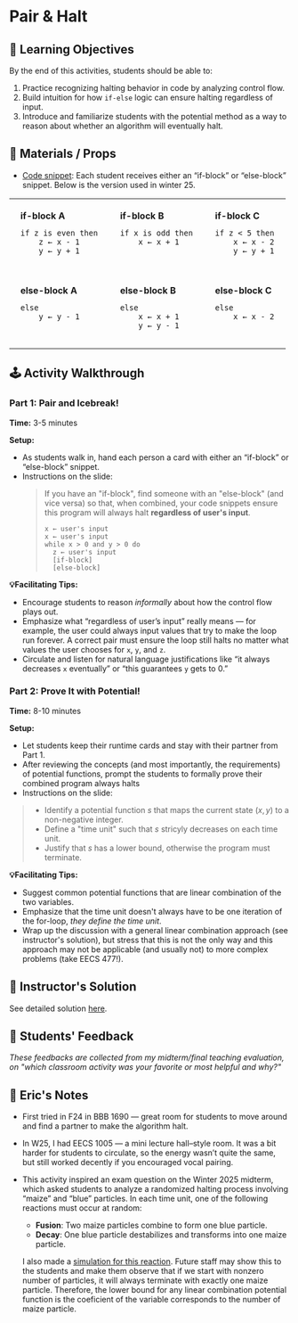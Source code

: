 # Pair & Halt

## 🎯 Learning Objectives
By the end of this activities, students should be able to:

1. Practice recognizing halting behavior in code by analyzing control flow.
2. Build intuition for how `if-else` logic can ensure halting regardless of input.
3. Introduce and familiarize students with the potential method as a way to reason about whether an algorithm will eventually halt.

## 🧰 Materials / Props
- [Code snippet](./code-snippets.pdf): Each student receives either an “if-block” or “else-block” snippet. Below is the version used in winter 25. 

<table>
  <tr valign="top">
    <td style="padding: 20px;"><strong>if-block A</strong><br>
      <pre><code>if z is even then
    z ← x - 1
    y ← y + 1</code></pre>
    </td>
    <td style="padding: 20px;"><strong>if-block B</strong><br>
      <pre><code>if x is odd then
    x ← x + 1</code></pre>
    </td>
    <td style="padding: 20px;"><strong>if-block C</strong><br>
      <pre><code>if z < 5 then
    x ← x - 2
    y ← y + 1</code></pre>
    </td>
  </tr>
  <tr valign="top">
    <td style="padding: 20px;"><strong>else-block A</strong><br>
      <pre><code>else
    y ← y - 1</code></pre>
    </td>
    <td style="padding: 20px;"><strong>else-block B</strong><br>
      <pre><code>else
    x ← x + 1
    y ← y - 1</code></pre>
    </td>
    <td style="padding: 20px;"><strong>else-block C</strong><br>
      <pre><code>else
    x ← x - 2</code></pre>
    </td>
  </tr>
</table>

## 🕹️ Activity Walkthrough
### Part 1: Pair and Icebreak!

**Time:** 3-5 minutes

**Setup:**
- As students walk in, hand each person a card with either an “if-block” or “else-block” snippet.
- Instructions on the slide:
    > If you have an "if-block", find someone with an "else-block" (and vice versa) so that, when combined, your code snippets ensure this program will always halt **regardless of user's input**.
    > ```plaintext  
    > x ← user's input
    > x ← user's input
    > while x > 0 and y > 0 do
    >   z ← user's input
    >   [if-block]
    >   [else-block]
    > ```

**💡Facilitating Tips:**
- Encourage students to reason _informally_ about how the control flow plays out.
- Emphasize what “regardless of user’s input” really means — for example, the user could always input values that try to make the loop run forever. A correct pair must ensure the loop still halts no matter what values the user chooses for `x`, `y`, and `z`. 
- Circulate and listen for natural language justifications like “it always decreases `x` eventually” or “this guarantees `y` gets to 0.”

### Part 2: Prove It with Potential!

**Time:** 8-10 minutes

**Setup:**
- Let students keep their runtime cards and stay with their partner from Part 1.
- After reviewing the concepts (and most importantly, the requirements) of potential functions, prompt the students to formally prove their combined program always halts
- Instructions on the slide:
> - Identify a potential function $s$ that maps the current state $(x,y)$ to a non-negative integer.
> - Define a "time unit" such that $s$ stricyly decreases on each time unit.
> - Justify that $s$ has a lower bound, otherwise the program must terminate. 

**💡Facilitating Tips:**
- Suggest common potential functions that are linear combination of the two variables. 
- Emphasize that the time unit doesn't always have to be one iteration of the for-loop, _they define the time unit_. 
- Wrap up the discussion with a general linear combination approach (see instructor's solution), but stress that this is not the only way and this approach may not be applicable (and usually not) to more complex problems (take EECS 477!).


## 📘 Instructor's Solution

See detailed solution [here](./pair-n-halt-sol.pdf).

## 💬 Students' Feedback
  _These feedbacks are collected from my midterm/final teaching evaluation, on "which classroom activity was your favorite or most helpful and why?"_

## 📝 Eric's Notes
- First tried in F24 in BBB 1690 — great room for students to move around and find a partner to make the algorithm halt.

- In W25, I had EECS 1005 — a mini lecture hall–style room. It was a bit harder for students to circulate, so the energy wasn’t quite the same, but still worked decently if you encouraged vocal pairing.

- This activity inspired an exam question on the Winter 2025 midterm, which asked students to analyze a randomized halting process involving “maize” and “blue” particles. In each time unit, one of the following reactions must occur at random:
    - **Fusion**: Two maize particles combine to form one blue particle.
    - **Decay**: One blue particle destabilizes and transforms into one maize particle.

    I also made a [simulation for this reaction](https://erickhiu.github.io/chaoticpotential/). Future staff may show this to the students and make them observe that if we start with nonzero number of particles, it will always terminate with exactly one maize particle. Therefore, the lower bound for any linear combination potential function is the coeficient of the variable corresponds to the number of maize particle. 